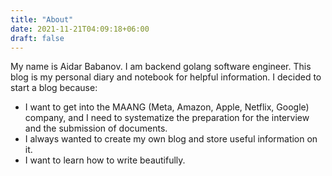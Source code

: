 ```yaml
---
title: "About"
date: 2021-11-21T04:09:18+06:00
draft: false
---
```


My name is Aidar Babanov. I am backend golang software engineer.
This blog is my personal diary and notebook for helpful information.
I decided to start a blog because:

- I want to get into the MAANG (Meta, Amazon, Apple, Netflix, Google) company, and I need to systematize the preparation for the interview and the submission of documents.
- I always wanted to create my own blog and store useful information on it.
- I want to learn how to write beautifully.
